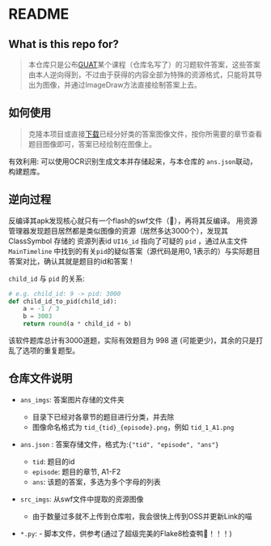 # README

## What is this repo for?

> 本仓库只是公布[GUAT](https://www.guat.edu.cn/)某个课程（仓库名写了）的习题软件答案，这些答案由本人逆向得到，不过由于获得的内容全部为特殊的资源格式，只能将其导出为图像，并通过ImageDraw方法直接绘制答案上去。

## 如何使用

> 克隆本项目或直接[下载](https://github.com/teriyakisushi/GUAT_DM_ANSWER/releases/)已经分好类的答案图像文件，按你所需要的章节查看题目图像即可，答案已经绘制在图像上。

有效利用: 可以使用OCR识别生成文本并存储起来，与本仓库的 `ans.json`联动，构建题库。


## 逆向过程

反编译其apk发现核心就只有一个flash的swf文件（🤣），再将其反编译。
用资源管理器发现题目居然都是类似图像的资源（居然多达3000个），发现其ClassSymbol 存储的 资源列表id `UI16_id` 指向了可疑的 `pid` ，通过从主文件 `MainTimeline` 中找到的有关`pid`的疑似答案（源代码是用0, 1表示的）与实际题目答案对比，确认其就是题目的id和答案！

`child_id` 与 `pid` 的关系:

```python
# e.g. child_id: 9 -> pid: 3000
def child_id_to_pid(child_id):
    a = -1 / 3
    b = 3003
    return round(a * child_id + b)
```

该软件题库总计有3000道题，实际有效题目为 998 道 (可能更少)，其余的只是打乱了选项的重复题型。

## 仓库文件说明

- `ans_imgs`: 答案图片存储的文件夹
  - 目录下已经对各章节的题目进行分类，并去除 
  - 图像命名格式为 `tid_{tid}_{episode}.png`，例如 `tid_1_A1.png`

- `ans.json` : 答案存储文件，格式为:`{"tid", "episode", "ans"}`
  - `tid`: 题目的id
  - `episode`: 题目的章节, A1-F2 
  - `ans`: 该题的答案，多选为多个字母的列表

- `src_imgs`: 从swf文件中提取的资源图像
  - 由于数量过多就不上传到仓库啦，我会很快上传到OSS并更新Link的喵

- `*.py`: - 脚本文件，供参考(通过了超级完美的Flake8检查鸭🤤！！！)
